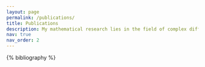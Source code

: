 ```yaml
---
layout: page
permalink: /publications/
title: Publications
description: My mathematical research lies in the field of complex differential geometry. I am interested in Kahler geometry, a type of curved space that supports complex numbers and naturally appears in theoretical physics and algebraic geometry. I study such spaces by deforming them into simpler ones using geometric flows and related equations. This involves employing a wide range of tools from partial differential equations, algebraic geometry and metric geometry. 
nav: true
nav_order: 2
---
```


<!-- _pages/publications.md -->
<div class="publications">

{% bibliography %}

</div>

